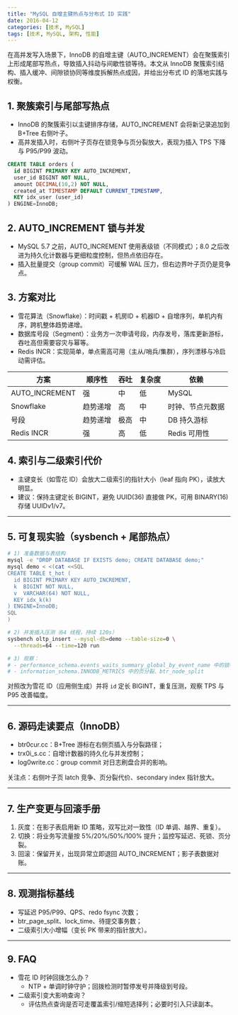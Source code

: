 ```yaml
---
title: "MySQL 自增主键热点与分布式 ID 实践"
date: 2016-04-12
categories: [技术, MySQL]
tags: [技术, MySQL, 架构, 性能]
---
```


在高并发写入场景下，InnoDB 的自增主键（AUTO_INCREMENT）会在聚簇索引上形成尾部写热点，导致插入抖动与间歇性锁等待。本文从 InnoDB 聚簇索引结构、插入缓冲、间隙锁协同等维度拆解热点成因，并给出分布式 ID 的落地实践与权衡。

## 1. 聚簇索引与尾部写热点
- InnoDB 的聚簇索引以主键排序存储，AUTO_INCREMENT 会将新记录追加到 B+Tree 右侧叶子。
- 高并发插入时，右侧叶子页存在锁竞争与页分裂放大，表现为插入 TPS 下降与 P95/P99 波动。

```sql
CREATE TABLE orders (
  id BIGINT PRIMARY KEY AUTO_INCREMENT,
  user_id BIGINT NOT NULL,
  amount DECIMAL(10,2) NOT NULL,
  created_at TIMESTAMP DEFAULT CURRENT_TIMESTAMP,
  KEY idx_user (user_id)
) ENGINE=InnoDB;
```

## 2. AUTO_INCREMENT 锁与并发
- MySQL 5.7 之前，AUTO_INCREMENT 使用表级锁（不同模式）；8.0 之后改进为持久化计数器与更细粒度控制，但热点依旧存在。
- 插入批量提交（group commit）可缓解 WAL 压力，但右边界叶子页仍是竞争点。

## 3. 方案对比
- 雪花算法（Snowflake）：时间戳 + 机房ID + 机器ID + 自增序列，单机内有序，跨机整体趋势递增。
- 数据库号段（Segment）：业务方一次申请号段，内存发号，落库更新游标，吞吐高但需要容灾与幂等。
- Redis INCR：实现简单，单点需高可用（主从/哨兵/集群），序列漂移与冷启动需评估。

| 方案 | 顺序性 | 吞吐 | 复杂度 | 依赖 |
| --- | --- | --- | --- | --- |
| AUTO_INCREMENT | 强 | 中 | 低 | MySQL |
| Snowflake | 趋势递增 | 高 | 中 | 时钟、节点元数据 |
| 号段 | 趋势递增 | 极高 | 中 | DB 持久游标 |
| Redis INCR | 强 | 高 | 低 | Redis 可用性 |

## 4. 索引与二级索引代价
- 主键变长（如雪花 ID）会放大二级索引的指针大小（leaf 指向 PK），读放大明显。
- 建议：保持主键定长 BIGINT，避免 UUID(36) 直接做 PK，可用 BINARY(16) 存储 UUIDv1/v7。

---

## 5. 可复现实验（sysbench + 尾部热点）
```bash
# 1) 准备数据与表结构
mysql -e "DROP DATABASE IF EXISTS demo; CREATE DATABASE demo;"
mysql demo < <(cat <<SQL
CREATE TABLE t_hot (
  id BIGINT PRIMARY KEY AUTO_INCREMENT,
  k  BIGINT NOT NULL,
  v  VARCHAR(64) NOT NULL,
  KEY idx_k(k)
) ENGINE=InnoDB;
SQL
)

# 2) 并发插入压测（64 线程，持续 120s）
sysbench oltp_insert --mysql-db=demo --table-size=0 \
  --threads=64 --time=120 run

# 3) 观察：
# - performance_schema.events_waits_summary_global_by_event_name 中的锁等待
# - information_schema.INNODB_METRICS 中的页分裂、btr_node_split
```

对照改为雪花 ID（应用侧生成）并将 `id` 定长 BIGINT，重复压测，观察 TPS 与 P95 改善幅度。

---

## 6. 源码走读要点（InnoDB）
- btr0cur.cc：B+Tree 游标在右侧页插入与分裂路径；
- trx0i_s.cc：自增计数器的持久化与并发控制；
- log0write.cc：group commit 对日志刷盘合并的影响。

关注点：右侧叶子页 latch 竞争、页分裂代价、secondary index 指针放大。

---

## 7. 生产变更与回滚手册
1) 灰度：在影子表启用新 ID 策略，双写比对一致性（ID 单调、越界、重复）。
2) 切换：将业务写流量按 5%/20%/50%/100% 提升；监控写延迟、死锁、页分裂。
3) 回滚：保留开关，出现异常立即退回 AUTO_INCREMENT；影子表数据对账。

---

## 8. 观测指标基线
- 写延迟 P95/P99、QPS、redo fsync 次数；
- btr_page_split、lock_time、待提交事务数；
- 二级索引大小增幅（变长 PK 带来的指针放大）。

---

## 9. FAQ
- 雪花 ID 时钟回拨怎么办？
  - NTP + 单调时钟守护；回拨检测时暂停发号并降级到号段。
- 二级索引变大影响查询？
  - 评估热点查询是否可走覆盖索引/缩短选择列；必要时引入只读副本。
